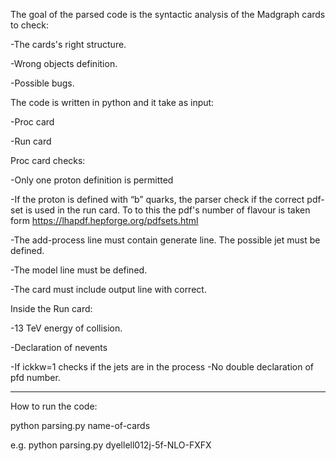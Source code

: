 The goal of the parsed code is the syntactic analysis of the Madgraph cards to check:

-The cards's right structure.

-Wrong objects definition.

-Possible bugs.

The code is written in python and it take as input:

-Proc card

-Run card

Proc card checks:

-Only one proton definition is permitted

-If the proton is defined with “b” quarks, the parser check if the correct pdf-set is used in the run card. To to this the pdf's number of flavour is taken form https://lhapdf.hepforge.org/pdfsets.html

-The add-process line must contain generate line. The possible jet must be defined.

-The model line must be defined.

-The card must include output line with correct.

Inside the Run card:

-13 TeV energy of collision.

-Declaration of nevents

-If ickkw=1 checks if the jets are in the process
-No double declaration of pfd number.

********

How to run the code:

python parsing.py name-of-cards 

e.g. python parsing.py dyellell012j-5f-NLO-FXFX 
